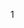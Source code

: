 <!--
 * @Description: 
 * @Author: v833
 * @Date: 2022-08-13 15:40:33
 * @LastEditors: v833
 * @LastEditTime: 2022-08-13 15:40:36
-->
1